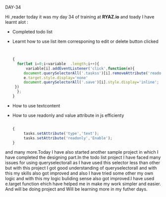 DAY-34


Hi ,reader today it was my day 34 of training at **RYAZ.io** and toady I have learnt alot :


* Completed todo list
* Learnt how to use list item corresponing to edit or delete button clicked
  ```javascript


  {
    for(let i=0;i<variable  .length;i++){
        variable[i].addEventListener('click',function(e){
       document.querySelectorAll('.taskss')[i].removeAttribute('readonly',  'Disable');
       e.target.style.display='none'
       document.querySelectorAll('.save')[i].style.display='inline';
   })
    };
  }
  ```

* How to use textcontent
* How to use readonly and value attribute in js efficienty 


    ```javascript

    {
         tasks.setAttribute('type','text');
         tasks.setAttribute('readonly','Enable');
    }
    ```
  
and many more.Today I have also started another sample project in which I have completed the designing part.In the todo list project I have faced many issues for using queryselectorall as I have used this selector less than other but with this project I got good understanding of queryselectorall and with this my skills also got improved and also I have tried some other my own logic and with this my logic buliding sense also got improved.I have used e.target function ehich have helped me in make my work simpler and easier. And will be doing project and Will be learning more in my futher days. 